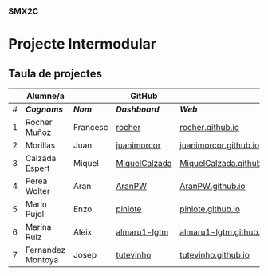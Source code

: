 ### SMX2C

# Projecte Intermodular

## Taula de projectes

|    | Alumne/a          |           | GitHub                                            |                                                            | Projecte                                     |
|:--:|-------------------|-----------|---------------------------------------------------|------------------------------------------------------------|----------------------------------------------|
| #  | **_Cognoms_**     | **_Nom_** | **_Dashboard_**                                   | **_Web_**                                                  | **_Web_**                                    |
| 1  | Rocher Muñoz      | Francesc  | [rocher](https://github.com/rocher)               | [rocher.github.io](https://rocher.github.io)               | [La FUSTA](http://lafusta.endinahosting.com) |
| 2  | Morillas          | Juan      | [juanimorcor](https://github.com/juanimorcor)     | [juanimorcor.github.io](https://juanimorcor.github.io)     |                                              |
| 3  | Calzada Espert    | Miquel    | [MiquelCalzada](https://github.com/MiquelCalzada) | [MiquelCalzada.github.io](https://MiquelCalzada.github.io) |                                              |
| 4  | Perea Wolter      | Aran      | [AranPW](https://github.com/AranPW)               | [AranPW.github.io](https://AranPW.github.io)               | NO                                           |
| 5  | Marin Pujol       | Enzo      | [piniote](https://github.com/piniote)             | [piniote.github.io](https://piniote.github.io)             | [La FUSTA](http://lafusta.endinahosting.com) |
| 6  | Marina Ruiz       | Aleix     | [almaru1-lgtm](https://github.com/almaru1-lgtm)   | [almaru1-lgtm.github.io](https://almaru1-lgtm.github.io)   | [La FUSTA]()                                 |
| 7  | Fernandez Montoya | Josep     | [tutevinho](https://github.com/tutevinho)         | [tutevinho.github.io](https://tutevinho.github.io)         | [x](x.com)                                   |
